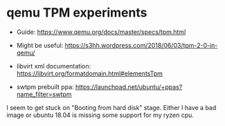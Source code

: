 # qemu TPM experiments

- Guide: https://www.qemu.org/docs/master/specs/tpm.html
- Might be useful: https://s3hh.wordpress.com/2018/06/03/tpm-2-0-in-qemu/

- libvirt xml documentation: https://libvirt.org/formatdomain.html#elementsTpm
- swtpm prebuilt ppa: https://launchpad.net/ubuntu/+ppas?name_filter=swtpm


I seem to get stuck on "Booting from hard disk" stage. Either I have a bad image or ubuntu 18.04 is missing some support for my ryzen cpu.
